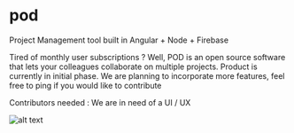 # pod

Project Management tool built in Angular + Node + Firebase

Tired of monthly user subscriptions ? Well, POD is an open source software that lets your colleagues collaborate on multiple projects. Product is currently in initial phase. We are planning to incorporate more features, feel free to ping if you would like to contribute

Contributors needed : We are in need of a UI / UX 

![alt text](https://image.ibb.co/dQo3KK/pid_56_copy.jpg)